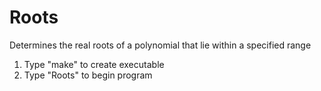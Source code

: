 # Roots
Determines the real roots of a polynomial that lie within a specified range

1. Type "make" to create executable
2. Type "Roots" to begin program
